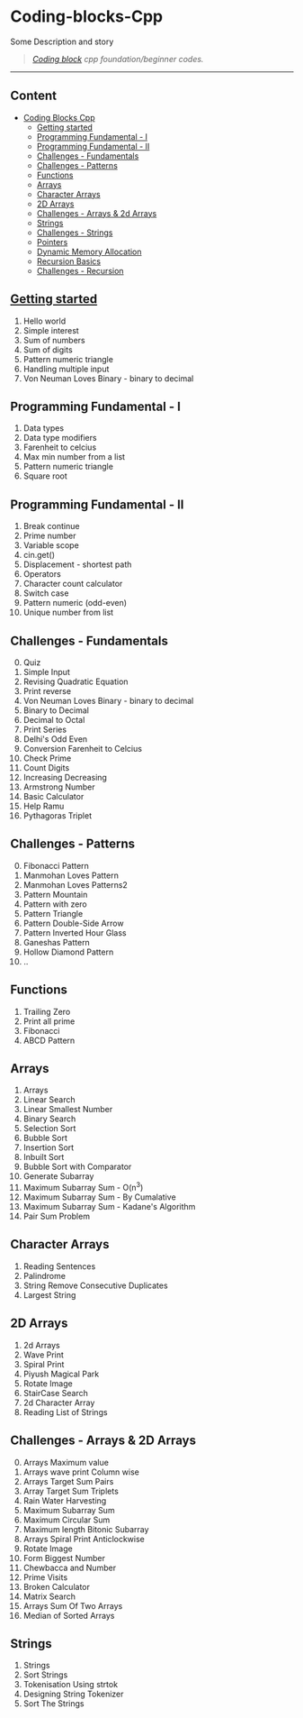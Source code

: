 # **Coding-blocks-Cpp** 
Some Description and story
> _[Coding block](https://online.codingblocks.com/courses/c-plus-plus-basics) cpp foundation/beginner codes._

***
## Content
- [Coding Blocks Cpp](https://github.com/saqeeb360/Coding-block-Cpp-foundation/tree/main/Coding%20Blocks%20cpp%20beginner)
  - [Getting started](#getting-started)
  - [Programming Fundamental - I](#programming-fundamental---i)
  - [Programming Fundamental - II](#programming-fundamental---ii)
  - [Challenges - Fundamentals](#challenges---fundamentals)
  - [Challenges - Patterns](#challenges---patterns)
  - [Functions](#functions)
  - [Arrays](#arrays)
  - [Character Arrays](#character-arrays)
  - [2D Arrays](#2d-arrays)
  - [Challenges - Arrays & 2d Arrays](#challenges---arrays-&-2d-arrays)
  - [Strings](#strings)
  - [Challenges - Strings](#challenges---strings)
  - [Pointers](#pointers)
  - [Dynamic Memory Allocation](#dynamic-memory-allocation)
  - [Recursion Basics](#recursion-basics)
  - [Challenges - Recursion](#challenges---recursion)



## [Getting started](https://github.com/saqeeb360/Coding-block-Cpp-foundation/tree/main/Coding%20Blocks%20cpp%20beginner/02.Getting%20started%20with%20C%2B%2B) 
  1. Hello world
  2. Simple interest
  3. Sum of numbers
  4. Sum of digits
  5. Pattern numeric triangle
  6. Handling multiple input 
  7. Von Neuman Loves Binary - binary to decimal
## Programming Fundamental - I
  1. Data types
  2. Data type modifiers
  3. Farenheit to celcius
  4. Max min number from a list
  5. Pattern numeric triangle 
  6. Square root
## Programming Fundamental - II
  1. Break continue
  2. Prime number
  3. Variable scope
  4. cin.get()
  5. Displacement - shortest path 
  6. Operators 
  7. Character count calculator
  8. Switch case 
  9. Pattern numeric (odd-even)
  10. Unique number from list 
## Challenges - Fundamentals
  0. Quiz
  1. Simple Input
  2. Revising Quadratic Equation
  3. Print reverse
  4. Von Neuman Loves Binary - binary to decimal
  5. Binary to Decimal
  6. Decimal to Octal 
  7. Print Series
  8. Delhi's Odd Even
  9. Conversion Farenheit to Celcius
  10. Check Prime
  11. Count Digits
  12. Increasing Decreasing
  13. Armstrong Number
  14. Basic Calculator
  15. Help Ramu
  16. Pythagoras Triplet
## Challenges - Patterns
  0. Fibonacci Pattern
  1. Manmohan Loves Pattern
  2. Manmohan Loves Patterns2
  3. Pattern Mountain
  4. Pattern with zero
  5. Pattern Triangle
  6. Pattern Double-Side Arrow
  7. Pattern Inverted Hour Glass
  8. Ganeshas Pattern
  9. Hollow Diamond Pattern
  10. ..
## Functions
  1. Trailing Zero
  2. Print all prime
  3. Fibonacci
  4. ABCD Pattern
## Arrays
  1. Arrays
  2. Linear Search
  3. Linear Smallest Number
  4. Binary Search
  5. Selection Sort
  6. Bubble Sort
  7. Insertion Sort
  8. Inbuilt Sort
  9. Bubble Sort with Comparator
  10. Generate Subarray
  11. Maximum Subarray Sum - O(n<sup>3</sup>)
  12. Maximum Subarray Sum - By Cumalative
  13. Maximum Subarray Sum - Kadane's Algorithm
  14. Pair Sum Problem
## Character Arrays
  1. Reading Sentences
  2. Palindrome
  3. String Remove Consecutive Duplicates
  4. Largest String
## 2D Arrays
  1. 2d Arrays
  2. Wave Print 
  3. Spiral Print 
  4. Piyush Magical Park
  5. Rotate Image
  6. StairCase Search
  7. 2d Character Array
  8. Reading List of Strings
## Challenges - Arrays & 2D Arrays
  0. Arrays Maximum value
  1. Arrays wave print Column wise
  2. Arrays Target Sum Pairs
  3. Array Target Sum Triplets
  4. Rain Water Harvesting
  5. Maximum Subarray Sum
  6. Maximum Circular Sum
  7. Maximum length Bitonic Subarray
  8. Arrays Spiral Print Anticlockwise
  9. Rotate Image
  10. Form Biggest Number
  11. Chewbacca and Number
  12. Prime Visits
  13. Broken Calculator
  14. Matrix Search
  15. Arrays Sum Of Two Arrays
  16. Median of Sorted Arrays
## Strings
  1. Strings
  2. Sort Strings
  3. Tokenisation Using strtok
  4. Designing String Tokenizer
  5. Sort The Strings


